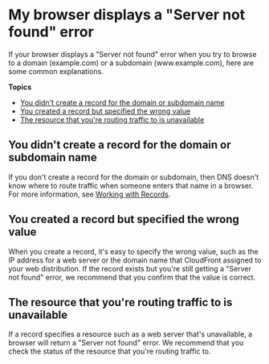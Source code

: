 # My browser displays a "Server not found" error<a name="troubleshooting-server-not-found"></a>

If your browser displays a "Server not found" error when you try to browse to a domain \(example\.com\) or a subdomain \(www\.example\.com\), here are some common explanations\.

**Topics**
+ [You didn't create a record for the domain or subdomain name](#troubleshooting-server-not-found-no-resource-record-set)
+ [You created a record but specified the wrong value](#troubleshooting-server-not-found-wrong-value-in-resource-record-set)
+ [The resource that you're routing traffic to is unavailable](#troubleshooting-server-not-found-resource-unavailable)

## You didn't create a record for the domain or subdomain name<a name="troubleshooting-server-not-found-no-resource-record-set"></a>

If you don't create a record for the domain or subdomain, then DNS doesn't know where to route traffic when someone enters that name in a browser\. For more information, see [Working with Records](rrsets-working-with.md)\.

## You created a record but specified the wrong value<a name="troubleshooting-server-not-found-wrong-value-in-resource-record-set"></a>

When you create a record, it's easy to specify the wrong value, such as the IP address for a web server or the domain name that CloudFront assigned to your web distribution\. If the record exists but you're still getting a "Server not found" error, we recommend that you confirm that the value is correct\. 

## The resource that you're routing traffic to is unavailable<a name="troubleshooting-server-not-found-resource-unavailable"></a>

If a record specifies a resource such as a web server that's unavailable, a browser will return a "Server not found" error\. We recommend that you check the status of the resource that you're routing traffic to\.